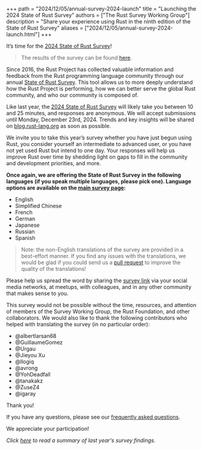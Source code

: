 +++
path = "2024/12/05/annual-survey-2024-launch"
title = "Launching the 2024 State of Rust Survey"
authors = ["The Rust Survey Working Group"]
description = "Share your experience using Rust in the ninth edition of the State of Rust Survey"
aliases = ["2024/12/05/annual-survey-2024-launch.html"]
+++

It’s time for the [2024 State of Rust Survey][survey-link]!

> The results of the survey can be found [here](https://blog.rust-lang.org/2025/02/13/2024-State-Of-Rust-Survey-results.html).

Since 2016, the Rust Project has collected valuable information and feedback from the Rust programming language community through our annual [State of Rust Survey][survey-link]. This tool allows us to more deeply understand how the Rust Project is performing, how we can better serve the global Rust community, and who our community is composed of.

Like last year, the [2024 State of Rust Survey][survey-link] will likely take you between 10 and 25 minutes, and responses are anonymous. We will accept submissions until Monday, December 23rd, 2024. Trends and key insights will be shared on [blog.rust-lang.org](https://blog.rust-lang.org) as soon as possible.

We invite you to take this year’s survey whether you have just begun using Rust, you consider yourself an intermediate to advanced user, or you have not yet used Rust but intend to one day. Your responses will help us improve Rust over time by shedding light on gaps to fill in the community and development priorities, and more.

**Once again, we are offering the State of Rust Survey in the following languages (if you speak multiple languages, please pick one). Language options are available on the [main survey page][survey-link]:**
- English
- Simplified Chinese
- French
- German
- Japanese
- Russian
- Spanish

> Note: the non-English translations of the survey are provided in a best-effort manner. If you find any issues with the
> translations, we would be glad if you could send us a [pull request](https://github.com/rust-lang/surveys/tree/main/surveys/2024-annual-survey/translations) to improve the quality of the translations!

Please help us spread the word by sharing the [survey link][survey-link] via your social media networks, at meetups, with colleagues, and in any other community that makes sense to you.

This survey would not be possible without the time, resources, and attention of members of the Survey Working Group, the Rust Foundation, and other collaborators. We would also like to thank the following contributors who helped with translating the survey (in no particular order):

- @albertlarsan68
- @GuillaumeGomez
- @Urgau
- @Jieyou Xu
- @llogiq
- @avrong
- @YohDeadfall
- @tanakakz
- @ZuseZ4
- @igaray

Thank you!

If you have any questions, please see our [frequently asked questions](https://github.com/rust-lang/surveys/blob/main/documents/Community-Survey-FAQ.md).

We appreciate your participation!

_Click [here][last-survey-link] to read a summary of last year's survey findings._

[survey-link]: https://www.surveyhero.com/c/rust-annual-survey-2024
[last-survey-link]: https://blog.rust-lang.org/2024/02/19/2023-Rust-Annual-Survey-2023-results.html
